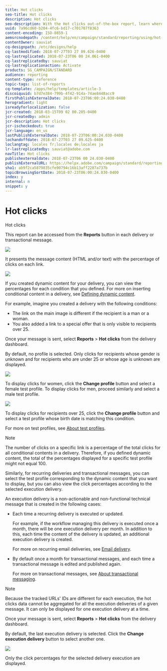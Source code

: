 ```yaml
---
title: Hot clicks
seo-title: Hot clicks
description: Hot clicks
seo-description: With the Hot clicks out-of-the-box report, learn where your customer clicked on your delivery.
uuid: 7a96cd60-b204-4fc6-bd17-c701707f8363
content-encoding: ISO-8859-1
aemsrcnodepath: /content/help/en/campaign/standard/reporting/using/hot-clicks
contentOwner: sauviat
cq-designpath: /etc/designs/help
cq-lastmodified: 2018-07-27T03 27 09.626-0400
cq-lastreplicated: 2018-07-23T06 00 24.061-0400
cq-lastreplicatedby: sauviat
cq-lastreplicationaction: Activate
products: SG_CAMPAIGN/STANDARD
audience: reporting
content-type: reference
topic-tags: list-of-reports
cq-template: /apps/help/templates/article-3
discoiquuid: b7d7e384-799b-4f42-914a-74ae8448acc9
firstPublishExternalDate: 2018-07-23T06:00:24.030-0400
herogradient: light
isreadyforlocalization: false
jcr-created: 2018-03-15T09 02 00.205-0400
jcr-createdby: admin
jcr-description: Hot clicks
jcr-ischeckedout: true
jcr-language: en_us
lastPublishExternalDate: 2018-07-23T06:00:24.030-0400
lochandoffdate: 2018-07-27T03 27 09.625-0400
loclangtag: locales fr;locales de;locales ja
lr-lastreplicatedby: sauviat@adobe.com
navTitle: Hot clicks
publishexternaldate: 2018-07-23T06 00 24.030-0400
publishExternalURL: https://helpx.adobe.com/campaign/standard/reporting/using/hot-clicks.html
sha1: ab9f2ca5879835cfe90794c16b13aff2287a737b
topicBrowsingSortDate: 2018-07-23T06:00:24.030-0400
index: y
internal: n
snippet: y
---
```


# Hot clicks

Hot clicks

This report can be accessed from the **Reports** button in each delivery or transactional message.

![](assets/delivery_reports_hot-clicks_4.png)

It presents the message content (HTML and/or text) with the percentage of clicks on each link.

![](assets/delivery_reports_10.png)

If you created dynamic content for your delivery, you can view the percentages for each condition that you defined. For more on inserting conditional content in a delivery, see [Defining dynamic content](../../designing/using/defining-dynamic-content-in-a-landing-page.md).

For example, imagine you created a delivery with the following conditions:

* The link on the main image is different if the recipient is a man or a woman.
* You also added a link to a special offer that is only visible to recipients over 25.

Once your message is sent, select **Reports** > **Hot clicks** from the delivery dashboard.

By default, no profile is selected. Only clicks for recipients whose gender is unknown and for recipients who are under 25 or whose age is unknown are displayed.

![](assets/delivery_reports_hot-clicks_1.png)

To display clicks for women, click the **Change profile** button and select a female test profile. To display clicks for men, proceed similarly and select a male test profile.

![](assets/delivery_reports_hot-clicks_2.png)

To display clicks for recipients over 25, click the **Change profile** button and select a test profile whose birth date is matching this condition.

For more on test profiles, see [About test profiles](../../sending/using/managing-test-profiles-and-sending-proofs.md#about-test-profiles).

>[!NOTE]
>
>The number of clicks on a specific link is a percentage of the total clicks for all conditional contents in a delivery. Therefore, if you defined dynamic content, the total of the percentages displayed for a specific test profile might not equal 100.

Similarly, for recurring deliveries and transactional messages, you can select the test profile corresponding to the dynamic content that you want to display, but you can also view the click percentages according to the selected execution delivery.

An execution delivery is a non-actionable and non-functional technical message that is created in the following cases:

* Each time a recurring delivery is executed or updated.

  For example, if the workflow managing this delivery is executed once a month, there will be one execution delivery per month. In addition to this, each time the content of the delivery is updated, an additional execution delivery is created.

  For more on recurring email deliveries, see [Email delivery](../../automating/using/email-delivery.md).

* By default once a month for transactional messages, and each time a transactional message is edited and published again.

  For more on transactional messages, see [About transactional messaging](../../channels/using/about-transactional-messaging.md).

>[!NOTE]
>
>Because the tracked URLs' IDs are different for each execution, the hot clicks data cannot be aggregated for all the execution deliveries of a given message. It can only be displayed for one execution delivery at a time.

Once your message is sent, select **Reports** > **Hot clicks** from the delivery dashboard.

By default, the last execution delivery is selected. Click the **Change execution delivery** button to select another one.

![](assets/delivery_reports_hot-clicks_3.png)

Only the click percentages for the selected delivery execution are displayed.
